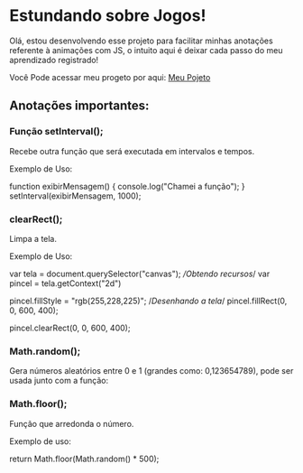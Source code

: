 # Estundando sobre Jogos!

Olá, estou desenvolvendo esse projeto para facilitar minhas anotações referente à animações com JS, o intuito aqui é deixar cada passo do meu aprendizado registrado!

Você Pode acessar meu progeto por aqui:
<a href="https://bruleonel.github.io/animacoes-js"/>Meu Pojeto</a>

## Anotações importantes:

### Função setInterval();
Recebe outra função que será executada em intervalos e tempos.

Exemplo de Uso:

function exibirMensagem() {
    console.log("Chamei a função");
}
setInterval(exibirMensagem, 1000);

### clearRect();
Limpa a tela.

Exemplo de Uso:

var tela = document.querySelector("canvas"); */Obtendo recursos*/
var pincel = tela.getContext("2d")

pincel.fillStyle = "rgb(255,228,225)"; /*Desenhando a tela*/
pincel.fillRect(0, 0, 600, 400);

pincel.clearRect(0, 0, 600, 400);

### Math.random();
Gera números aleatórios entre 0 e 1 (grandes como: 0,123654789), pode ser usada junto com a função:
### Math.floor();
Função que arredonda o número.

Exemplo de uso:

return Math.floor(Math.random() * 500);